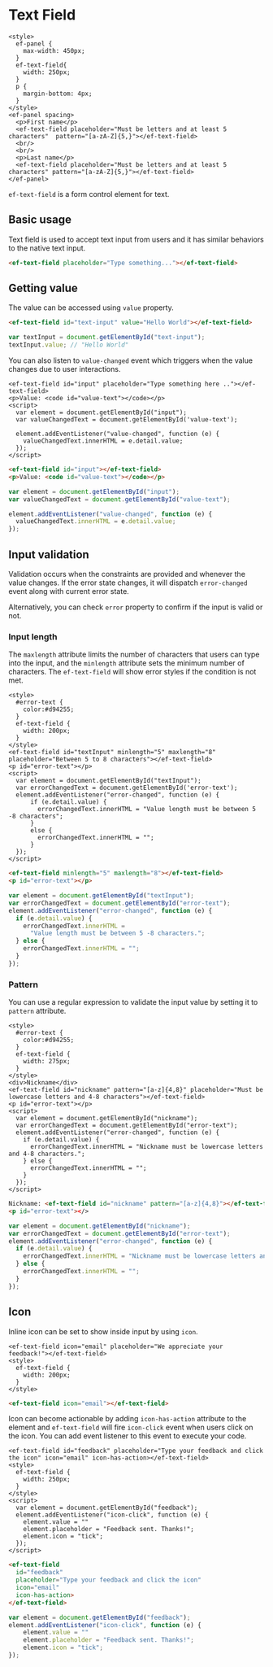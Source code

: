 # Text Field

```live(preview)
<style>
  ef-panel {
    max-width: 450px;
  }
  ef-text-field{
    width: 250px;
  }
  p {
    margin-bottom: 4px;
  }
</style>
<ef-panel spacing>
  <p>First name</p>
  <ef-text-field placeholder="Must be letters and at least 5 characters"  pattern="[a-zA-Z]{5,}"></ef-text-field>
  <br/>
  <br/>
  <p>Last name</p>
  <ef-text-field placeholder="Must be letters and at least 5 characters" pattern="[a-zA-Z]{5,}"></ef-text-field>
</ef-panel>
```

`ef-text-field` is a form control element for text.

## Basic usage

Text field is used to accept text input from users and it has similar behaviors to the native text input.

```html
<ef-text-field placeholder="Type something..."></ef-text-field>
```

## Getting value

The value can be accessed using `value` property.

```html
<ef-text-field id="text-input" value="Hello World"></ef-text-field>
```

```js
var textInput = document.getElementById("text-input");
textInput.value; // "Hello World"
```

You can also listen to `value-changed` event which triggers when the value changes due to user interactions.

```live
<ef-text-field id="input" placeholder="Type something here .."></ef-text-field>
<p>Value: <code id="value-text"></code></p>
<script>
  var element = document.getElementById("input");
  var valueChangedText = document.getElementById('value-text');

  element.addEventListener("value-changed", function (e) {
    valueChangedText.innerHTML = e.detail.value;
  });
</script>
```

```html
<ef-text-field id="input"></ef-text-field>
<p>Value: <code id="value-text"></code></p>
```

```js
var element = document.getElementById("input");
var valueChangedText = document.getElementById("value-text");

element.addEventListener("value-changed", function (e) {
  valueChangedText.innerHTML = e.detail.value;
});
```

## Input validation

Validation occurs when the constraints are provided and whenever the value changes. If the error state changes, it will dispatch `error-changed` event along with current error state.

Alternatively, you can check `error` property to confirm if the input is valid or not.

### Input length

The `maxlength` attribute limits the number of characters that users can type into the input, and the `minlength` attribute sets the minimum number of characters. The `ef-text-field` will show error styles if the condition is not met.

```live
<style>
  #error-text {
    color:#d94255;
  }
  ef-text-field {
    width: 200px;
  }
</style>
<ef-text-field id="textInput" minlength="5" maxlength="8" placeholder="Between 5 to 8 characters"></ef-text-field>
<p id="error-text"></p>
<script>
  var element = document.getElementById("textInput");
  var errorChangedText = document.getElementById('error-text');
  element.addEventListener("error-changed", function (e) {
      if (e.detail.value) {
        errorChangedText.innerHTML = "Value length must be between 5 -8 characters";
      }
      else {
        errorChangedText.innerHTML = "";
      }
  });
</script>
```

```html
<ef-text-field minlength="5" maxlength="8"></ef-text-field>
<p id="error-text"></p>
```

```js
var element = document.getElementById("textInput");
var errorChangedText = document.getElementById("error-text");
element.addEventListener("error-changed", function (e) {
  if (e.detail.value) {
    errorChangedText.innerHTML =
      "Value length must be between 5 -8 characters.";
  } else {
    errorChangedText.innerHTML = "";
  }
});
```

### Pattern

You can use a regular expression to validate the input value by setting it to `pattern` attribute.

```live
<style>
  #error-text {
    color:#d94255;
  }
  ef-text-field {
    width: 275px;
  }
</style>
<div>Nickname</div>
<ef-text-field id="nickname" pattern="[a-z]{4,8}" placeholder="Must be lowercase letters and 4-8 characters"></ef-text-field>
<p id="error-text"></p>
<script>
  var element = document.getElementById("nickname");
  var errorChangedText = document.getElementById("error-text");
  element.addEventListener("error-changed", function (e) {
    if (e.detail.value) {
      errorChangedText.innerHTML = "Nickname must be lowercase letters and 4-8 characters.";
    } else {
      errorChangedText.innerHTML = "";
    }
  });
</script>
```

```html
Nickname: <ef-text-field id="nickname" pattern="[a-z]{4,8}"></ef-text-field>
<p id="error-text"></>
```

```js
var element = document.getElementById("nickname");
var errorChangedText = document.getElementById("error-text");
element.addEventListener("error-changed", function (e) {
  if (e.detail.value) {
    errorChangedText.innerHTML = "Nickname must be lowercase letters and 4-8 characters.";
  } else {
    errorChangedText.innerHTML = "";
  }
});
```

## Icon

Inline icon can be set to show inside input by using `icon`.

```live
<ef-text-field icon="email" placeholder="We appreciate your feedback!"></ef-text-field>
<style>
  ef-text-field {
    width: 200px;
  }
</style>
```

```html
<ef-text-field icon="email"></ef-text-field>
```

Icon can become actionable by adding `icon-has-action` attribute to the element and `ef-text-field` will fire `icon-click` event when users click on the icon. You can add event listener to this event to execute your code.

```live
<ef-text-field id="feedback" placeholder="Type your feedback and click the icon" icon="email" icon-has-action></ef-text-field>
<style>
  ef-text-field {
    width: 250px;
  }
</style>
<script>
  var element = document.getElementById("feedback");
  element.addEventListener("icon-click", function (e) {
    element.value = ""
    element.placeholder = "Feedback sent. Thanks!";
    element.icon = "tick";
  });
</script>
```

```html
<ef-text-field
  id="feedback"
  placeholder="Type your feedback and click the icon"
  icon="email"
  icon-has-action>
</ef-text-field>
```

```js
var element = document.getElementById("feedback");
element.addEventListener("icon-click", function (e) {
    element.value = ""
    element.placeholder = "Feedback sent. Thanks!";
    element.icon = "tick";
});
```
